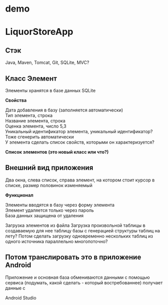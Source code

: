 # demo

# LiquorStoreApp

Стэк
-
Java,
Maven,
Tomcat,
Git,
SQLite,
MVC?

Класс Элемент
-
Элементы хранятся в базе данных SQLite

**Свойства**

Дата добавления в базу (заполняется автоматически)  
Тип элемента, строка    
Название элемента, строка   
Оценка элемента, число 5,3  
Уникальный идентификатор элемента, уникальный идентификатор? Тоже сгенерить автоматически  
У элемента сделать список свойств, которыми он характеризуется?

**Список элементов (это новый класс или что?)** 






Внешний вид приложения
-
Два окна, слева список, справа элемент, на котором стоит курсор в списке, размер половинок изменяемый

**Функционал** 

Элементы вводятся в базу через форму элемента   
Элемент удаляется только через пароль   
База данных защищена от удаления    

Загрузка элементов из файла
Загрузка произвольной таблицы в создаваемую для нее таблицу базы с генерацией структуры таблиц на лету?
Потом сделать загрузку одновременно нескольких таблиц из одного источника параллельно многопоточно?


Потом транслировать это в приложение Android
-
Приложение и основная база обмениваются данными с помощью сервиса (подумать, какой сделать - который востребованнее) получает данные с 

Android Studio
